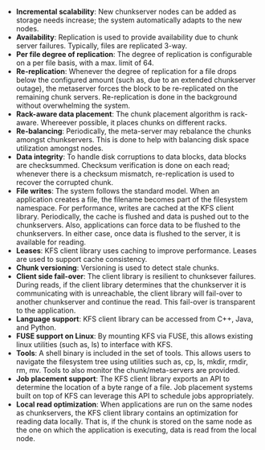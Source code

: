   * **Incremental scalability**: New chunkserver nodes can be added as storage needs increase; the system automatically adapts to the new nodes.
  * **Availability**: Replication is used to provide availability due to chunk server failures. Typically, files are replicated 3-way.
  * **Per file degree of replication**: The degree of replication is configurable on a per file basis, with a max. limit of 64.
  * **Re-replication**: Whenever the degree of replication for a file drops below the configured amount (such as, due to an extended chunkserver outage), the metaserver forces the block to be re-replicated on the remaining chunk servers. Re-replication is done in the background without overwhelming the system.
  * **Rack-aware data placement**: The chunk placement algorithm is rack-aware. Whereever possible, it places chunks on different racks.
  * **Re-balancing**: Periodically, the meta-server may rebalance the chunks amongst chunkservers. This is done to help with balancing disk space utilization amongst nodes.
  * **Data integrity**: To handle disk corruptions to data blocks, data blocks are checksummed. Checksum verification is done on each read; whenever there is a checksum mismatch, re-replication is used to recover the corrupted chunk.
  * **File writes**: The system follows the standard model. When an application creates a file, the filename becomes part of the filesystem namespace. For performance, writes are cached at the KFS client library. Periodically, the cache is flushed and data is pushed out to the chunkservers. Also, applications can force data to be flushed to the chunkservers. In either case, once data is flushed to the server, it is available for reading.
  * **Leases**: KFS client library uses caching to improve performance. Leases are used to support cache consistency.
  * **Chunk versioning**: Versioning is used to detect stale chunks.
  * **Client side fail-over**: The client library is resilient to chunksever failures. During reads, if the client library determines that the chunkserver it is communicating with is unreachable, the client library will fail-over to another chunkserver and continue the read. This fail-over is transparent to the application.
  * **Language support**: KFS client library can be accessed from C++, Java, and Python.
  * **FUSE support on Linux**: By mounting KFS via FUSE, this allows existing linux utilities (such as, ls) to interface with KFS.
  * **Tools**: A shell binary is included in the set of tools. This allows users to navigate the filesystem tree using utilities such as, cp, ls, mkdir, rmdir, rm, mv. Tools to also monitor the chunk/meta-servers are provided.
  * **Job placement support**: The KFS client library exports an API to determine the location of a byte range of a file. Job placement systems built on top of KFS can leverage this API to schedule jobs appropriately.
  * **Local read optimization**: When applications are run on the same nodes as chunkservers, the KFS client library contains an optimization for reading data locally. That is, if the chunk is stored on the same node as the one on which the application is executing, data is read from the local node.